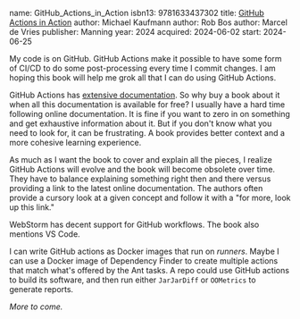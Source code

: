 name: GitHub_Actions_in_Action
isbn13: 9781633437302
title: [GitHub Actions in Action](https://www.manning.com/books/github-actions-in-action)
author: Michael Kaufmann
author: Rob Bos
author: Marcel de Vries
publisher: Manning
year: 2024
acquired: 2024-06-02
start: 2024-06-25

My code is on GitHub.  GitHub Actions make it possible to have some form of
CI/CD to do some post-processing every time I commit changes.  I am hoping this
book will help me grok all that I can do using GitHub Actions.

GitHub Actions has [extensive documentation](https://docs.github.com/en/actions).
So why buy a book about it when all this documentation is available for free?  I
usually have a hard time following online documentation.  It is fine if you want
to zero in on something and get exhaustive information about it.  But if you
don't know what you need to look for, it can be frustrating.  A book provides
better context and a more cohesive learning experience.

As much as I want the book to cover and explain all the pieces, I realize GitHub
Actions will evolve and the book will become obsolete over time.  They have to
balance explaining something right then and there versus providing a link to the
latest online documentation.  The authors often provide a cursory look at a
given concept and follow it with a "for more, look up this link."

WebStorm has decent support for GitHub workflows.  The book also mentions VS
Code.

I can write GitHub actions as Docker images that run on _runners_.  Maybe I can
use a Docker image of Dependency Finder to create multiple actions that match
what's offered by the Ant tasks.  A repo could use GitHub actions to build its
software, and then run either `JarJarDiff` or `OOMetrics` to generate reports.

_More to come._
